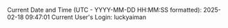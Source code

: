 Current Date and Time (UTC - YYYY-MM-DD HH:MM:SS formatted): 2025-02-18 09:47:01
Current User's Login: luckyaiman
